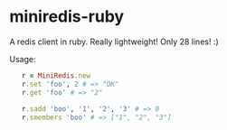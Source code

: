 miniredis-ruby
==============

A redis client in ruby. Really lightweight! Only 28 lines! :)

Usage: 

```ruby
   r = MiniRedis.new
   r.set 'foo', 2 # => "OK"
   r.get 'foo' # => "2"
 
   r.sadd 'boo', '1', '2', '3' # => 0
   r.smembers 'boo' # => ["1", "2", "3"]
```